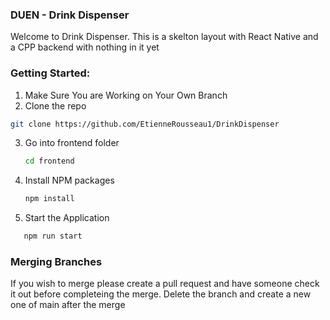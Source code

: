 ### DUEN - Drink Dispenser

Welcome to Drink Dispenser. This is a skelton layout with React Native and a CPP backend with nothing in it yet

### Getting Started:

1. Make Sure You are Working on Your Own Branch
2.  Clone the repo
   ```sh
   git clone https://github.com/EtienneRousseau1/DrinkDispenser
   ```
3. Go into frontend folder
    ```sh
    cd frontend
   ```
3. Install NPM packages
   ```sh
   npm install
   ```
4. Start the Application
```sh
   npm run start
   ```

### Merging Branches

 If you wish to merge please create a pull request and have someone check it out before completeing the merge.
 Delete the branch and create a new one of main after the merge
